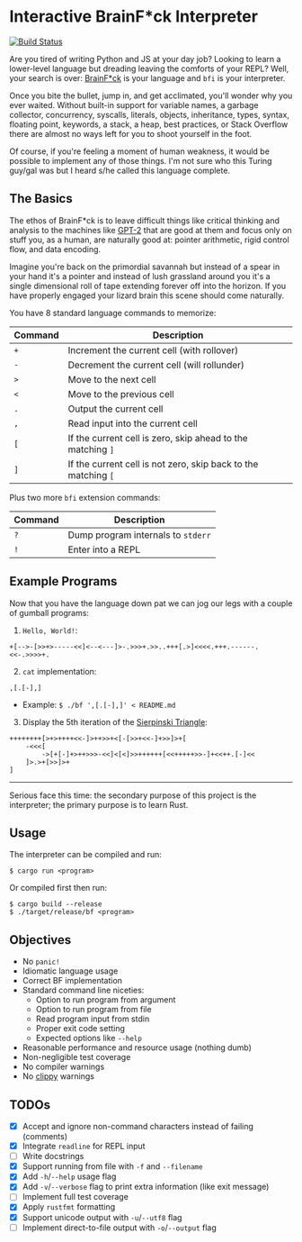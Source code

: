 # Interactive BrainF\*ck Interpreter
[![Build Status](https://travis-ci.com/gordonhart/bf.svg?branch=master)](https://travis-ci.com/gordonhart/bf)

Are you tired of writing Python and JS at your day job? Looking to learn a
lower-level language but dreading leaving the comforts of your REPL? Well, your
search is over: [BrainF\*ck](https://en.wikipedia.org/wiki/Brainfuck) is your
language and `bfi` is your interpreter.

Once you bite the bullet, jump in, and get acclimated, you'll wonder why you
ever waited. Without built-in support for
variable names, a garbage collector, concurrency, syscalls, literals, objects,
inheritance, types, syntax, floating point, keywords, a stack, a heap, best
practices, or Stack Overflow there are almost no ways left for you to shoot
yourself in the foot.

Of course, if you're feeling a moment of human weakness, it would be possible
to implement any of those things. I'm not sure who this Turing guy/gal was but
I heard s/he called this language complete.


## The Basics

The ethos of BrainF\*ck is to leave difficult things like critical thinking and
analysis to the machines like [GPT-2](https://github.com/openai/gpt-2) that are
good at them and focus only on stuff you, as a human, are naturally good at:
pointer arithmetic, rigid control flow, and data encoding.

Imagine you're back on the primordial savannah but instead of a spear in your
hand it's a pointer and instead of lush grassland around you it's a single
dimensional roll of tape extending forever off into the horizon. If you have
properly engaged your lizard brain this scene should come naturally.

You have 8 standard language commands to memorize:

| Command | Description |
| ------- | ----------- |
| `+` | Increment the current cell (with rollover) |
| `-` | Decrement the current cell (will rollunder) |
| `>` | Move to the next cell |
| `<` | Move to the previous cell |
| `.` | Output the current cell |
| `,` | Read input into the current cell |
| `[` | If the current cell is zero, skip ahead to the matching `]` |
| `]` | If the current cell is not zero, skip back to the matching `[` |

Plus two more `bfi` extension commands:

| Command | Description |
| ------- | ----------- |
| `?` | Dump program internals to `stderr` |
| `!` | Enter into a REPL |


## Example Programs
Now that you have the language down pat we can jog our legs with a couple of
gumball programs:

1. `Hello, World!`:
```
+[-->-[>>+>-----<<]<--<---]>-.>>>+.>>..+++[.>]<<<<.+++.------.<<-.>>>>+.
```

2. `cat` implementation:
```
,[.[-],]
```
- Example: `$ ./bf ',[.[-],]' < README.md`

3. Display the 5th iteration of the
[Sierpinski Triangle](http://www.hevanet.com/cristofd/brainfuck/):
```
++++++++[>+>++++<<-]>++>>+<[-[>>+<<-]+>>]>+[
    -<<<[
        ->[+[-]+>++>>>-<<]<[<]>>++++++[<<+++++>>-]+<<++.[-]<<
    ]>.>+[>>]>+
]
```


---

Serious face this time: the secondary purpose of this project is the
interpreter; the primary purpose is to learn Rust.


## Usage
The interpreter can be compiled and run:
```
$ cargo run <program>
```
Or compiled first then run:
```
$ cargo build --release
$ ./target/release/bf <program>
```


## Objectives
- No `panic!`
- Idiomatic language usage
- Correct BF implementation
- Standard command line niceties:
    - Option to run program from argument
    - Option to run program from file
    - Read program input from stdin
    - Proper exit code setting
    - Expected options like `--help`
- Reasonable performance and resource usage (nothing dumb)
- Non-negligible test coverage
- No compiler warnings
- No [clippy](https://github.com/rust-lang/rust-clippy) warnings


## TODOs
- [x] Accept and ignore non-command characters instead of failing (comments)
- [x] Integrate `readline` for REPL input
- [ ] Write docstrings
- [x] Support running from file with `-f` and `--filename`
- [x] Add `-h`/`--help` usage flag
- [x] Add `-v`/`--verbose` flag to print extra information (like exit message)
- [ ] Implement full test coverage
- [x] Apply `rustfmt` formatting
- [x] Support unicode output with `-u`/`--utf8` flag
- [ ] Implement direct-to-file output with `-o`/`--output` flag
